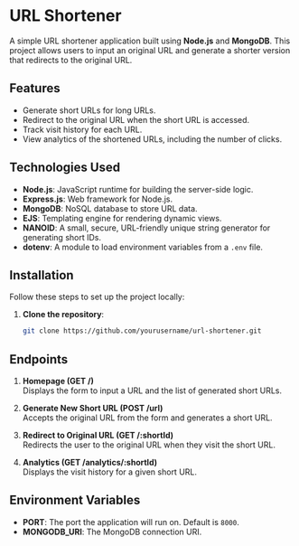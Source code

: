 # URL Shortener

A simple URL shortener application built using **Node.js** and **MongoDB**. This project allows users to input an original URL and generate a shorter version that redirects to the original URL.

## Features

- Generate short URLs for long URLs.
- Redirect to the original URL when the short URL is accessed.
- Track visit history for each URL.
- View analytics of the shortened URLs, including the number of clicks.

## Technologies Used

- **Node.js**: JavaScript runtime for building the server-side logic.
- **Express.js**: Web framework for Node.js.
- **MongoDB**: NoSQL database to store URL data.
- **EJS**: Templating engine for rendering dynamic views.
- **NANOID**: A small, secure, URL-friendly unique string generator for generating short IDs.
- **dotenv**: A module to load environment variables from a `.env` file.

## Installation

Follow these steps to set up the project locally:

1. **Clone the repository**:

   ```bash
   git clone https://github.com/yourusername/url-shortener.git
## Endpoints

1. **Homepage (GET /)**  
   Displays the form to input a URL and the list of generated short URLs.

2. **Generate New Short URL (POST /url)**  
   Accepts the original URL from the form and generates a short URL.

3. **Redirect to Original URL (GET /:shortId)**  
   Redirects the user to the original URL when they visit the short URL.

4. **Analytics (GET /analytics/:shortId)**  
   Displays the visit history for a given short URL.

## Environment Variables

- **PORT**: The port the application will run on. Default is `8000`.
- **MONGODB_URI**: The MongoDB connection URI.
